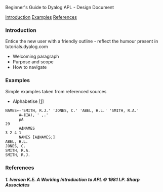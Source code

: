 Beginner's Guide to Dyalog APL - Design Document

[Introduction](#introduction)
[Examples](#examples)
[References](#references)

### Introduction
Entice the new user with a friendly outline - reflect the humour present in tutorials.dyalog.com
- Welcoming paragraph
- Purpose and scope
- How to navigate

### Examples
Simple examples taken from referenced sources
- Alphabetise [[1]](#1-iverson-ke--1981-ip-sharp-associates)
```APL
NAMES←↑'SMITH, R.J.' 'JONES, C.' 'ABEL, H.L.' 'SMITH, R.A.'
      A←(⎕A), ' ,.'
      ⍴A
29
      A⍋NAMES
3 2 4 1
      NAMES [A⍋NAMES;]
ABEL, H.L. 
JONES, C.  
SMITH, R.A.
SMITH, R.J.
```
### References
##### 1. Iverson K.E.     A Working Introduction to APL © 1981 I.P. Sharp Associates
